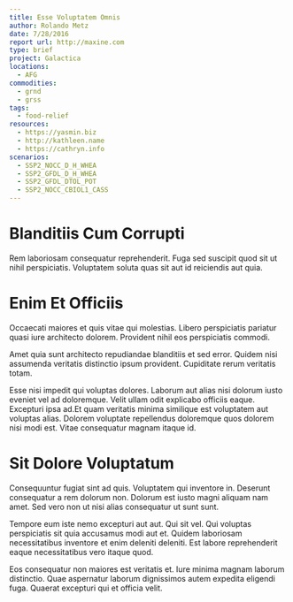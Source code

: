 ```yaml
---
title: Esse Voluptatem Omnis
author: Rolando Metz
date: 7/28/2016
report url: http://maxine.com
type: brief
project: Galactica
locations:
  - AFG
commodities:
  - grnd
  - grss
tags:
  - food-relief
resources:
  - https://yasmin.biz
  - http://kathleen.name
  - https://cathryn.info
scenarios:
  - SSP2_NOCC_D_H_WHEA
  - SSP2_GFDL_D_H_WHEA
  - SSP2_GFDL_DTOL_POT
  - SSP2_NOCC_CBIOL1_CASS
---
```

# Blanditiis Cum Corrupti
Rem laboriosam consequatur reprehenderit. Fuga sed suscipit quod sit ut nihil perspiciatis. Voluptatem soluta quas sit aut id reiciendis aut quia.

# Enim Et Officiis
Occaecati maiores et quis vitae qui molestias. Libero perspiciatis pariatur quasi iure architecto dolorem. Provident nihil eos perspiciatis commodi.
 Amet quia sunt architecto repudiandae blanditiis et sed error. Quidem nisi assumenda veritatis distinctio ipsum provident. Cupiditate rerum veritatis totam.
 Esse nisi impedit qui voluptas dolores. Laborum aut alias nisi dolorum iusto eveniet vel ad doloremque. Velit ullam odit explicabo officiis eaque. Excepturi ipsa ad.Et quam veritatis minima similique est voluptatem aut voluptas alias. Dolorem voluptate repellendus doloremque quos dolorem nisi modi est. Vitae consequatur magnam itaque id.

# Sit Dolore Voluptatum
Consequuntur fugiat sint ad quis. Voluptatem qui inventore in. Deserunt consequatur a rem dolorum non. Dolorum est iusto magni aliquam nam amet. Sed vero non ut nisi alias consequatur ut sunt sunt.
 Tempore eum iste nemo excepturi aut aut. Qui sit vel. Qui voluptas perspiciatis sit quia accusamus modi aut et. Quidem laboriosam necessitatibus inventore et enim deleniti deleniti. Est labore reprehenderit eaque necessitatibus vero itaque quod.
 Eos consequatur non maiores est veritatis et. Iure minima magnam laborum distinctio. Quae aspernatur laborum dignissimos autem expedita eligendi fuga. Quaerat excepturi qui et officia velit.
